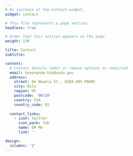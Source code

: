 ```yaml
---
# An instance of the Contact widget.
widget: contact

# This file represents a page section.
headless: true

# Order that this section appears on the page.
weight: 130

title: Contact
subtitle:

content:
  # Contact details (edit or remove options as required)
  email: kyeongnam.kim@usda.gov
  address:
    street: 64 Nowelo St., USDA-ARS-PBARC
    city: Hilo
    region: HI
    postcode: '96720'
    country: USA
    country_code: US
  
  contact_links:
    - icon: twitter
      icon_pack: fab
      name: DM Me
      link: ''

design:
  columns: '2'
---
```

